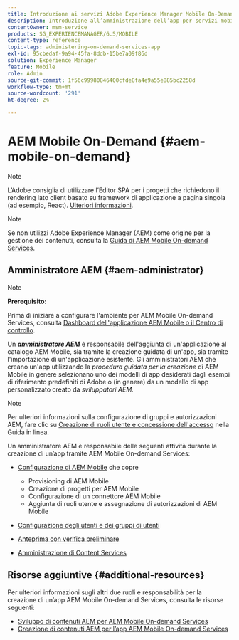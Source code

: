 ```yaml
---
title: Introduzione ai servizi Adobe Experience Manager Mobile On-Demand
description: Introduzione all’amministrazione dell’app per servizi mobili on-demand di Adobe Experience Manager (AEM). Fornisce una panoramica dei ruoli e delle responsabilità di un amministratore AEM per i servizi on demand.
contentOwner: msm-service
products: SG_EXPERIENCEMANAGER/6.5/MOBILE
content-type: reference
topic-tags: administering-on-demand-services-app
exl-id: 95cbedaf-9a94-45fa-8ddb-15be7a09f86d
solution: Experience Manager
feature: Mobile
role: Admin
source-git-commit: 1f56c99980846400cfde8fa4e9a55e885bc2258d
workflow-type: tm+mt
source-wordcount: '291'
ht-degree: 2%

---
```


# AEM Mobile On-Demand {#aem-mobile-on-demand}

>[!NOTE]
>
>L’Adobe consiglia di utilizzare l’Editor SPA per i progetti che richiedono il rendering lato client basato su framework di applicazione a pagina singola (ad esempio, React). [Ulteriori informazioni](/help/sites-developing/spa-overview.md).

>[!NOTE]
>
>Se non utilizzi Adobe Experience Manager (AEM) come origine per la gestione dei contenuti, consulta la [Guida di AEM Mobile On-demand Services](https://helpx.adobe.com/digital-publishing-solution/topics.html).

## Amministratore AEM {#aem-administrator}

>[!NOTE]
>
>**Prerequisito:**
>
>Prima di iniziare a configurare l&#39;ambiente per AEM Mobile On-demand Services, consulta [Dashboard dell&#39;applicazione AEM Mobile o il Centro di controllo](/help/mobile/mobile-apps-ondemand-application-dashboard.md).

Un ***amministratore AEM*** è responsabile dell&#39;aggiunta di un&#39;applicazione al catalogo AEM Mobile, sia tramite la creazione guidata di un&#39;app, sia tramite l&#39;importazione di un&#39;applicazione esistente. Gli amministratori AEM che creano un&#39;app utilizzando la *procedura guidata per la creazione* di AEM Mobile in genere selezionano uno dei modelli di app desiderati dagli esempi di riferimento predefiniti di Adobe o (in genere) da un modello di app personalizzato creato da *sviluppatori AEM.*

>[!NOTE]
>
>Per ulteriori informazioni sulla configurazione di gruppi e autorizzazioni AEM, fare clic su [Creazione di ruoli utente e concessione dell&#39;accesso](https://helpx.adobe.com/digital-publishing-solution/help/account-admin-dps.html) nella Guida in linea.

Un amministratore AEM è responsabile delle seguenti attività durante la creazione di un’app tramite AEM Mobile On-demand Services:

* [Configurazione di AEM Mobile](/help/mobile/aem-mobile-setup.md) che copre

   * Provisioning di AEM Mobile
   * Creazione di progetti per AEM Mobile
   * Configurazione di un connettore AEM Mobile
   * Aggiunta di ruoli utente e assegnazione di autorizzazioni di AEM Mobile

* [Configurazione degli utenti e dei gruppi di utenti](/help/mobile/aem-mobile-configure-users.md)
* [Anteprima con verifica preliminare](/help/mobile/aem-mobile-manage-ondemand-services.md)
* [Amministrazione di Content Services](/help/mobile/developing-content-services.md)

## Risorse aggiuntive {#additional-resources}

Per ulteriori informazioni sugli altri due ruoli e responsabilità per la creazione di un’app AEM Mobile On-demand Services, consulta le risorse seguenti:

* [Sviluppo di contenuti AEM per AEM Mobile On-demand Services](/help/mobile/aem-mobile-on-demand.md)
* [Creazione di contenuti AEM per l’app AEM Mobile On-demand Services](/help/mobile/mobile-apps-ondemand.md)
